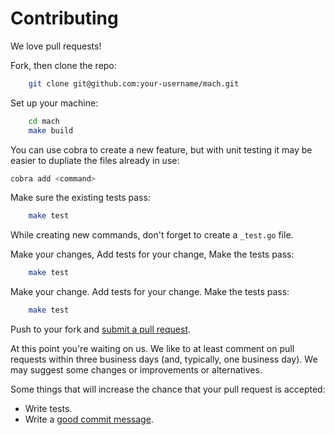 # Contributing

We love pull requests!

Fork, then clone the repo:

```bash
    git clone git@github.com:your-username/mach.git
```
Set up your machine:

```bash   
    cd mach
    make build
```

You can use cobra to create a new feature, but with unit testing it may be easier to dupliate the files already in use:

```bash
cobra add <command>
```

Make sure the existing tests pass:

```bash
    make test
```

While creating new commands, don't forget to create a `_test.go` file.

Make your changes, Add tests for your change, Make the tests pass:

```bash
    make test
```

Make your change. Add tests for your change. Make the tests pass:

```bash
    make test
```

Push to your fork and [submit a pull request][pr].

[pr]: https://github.com/superterran/mach/compare/

At this point you're waiting on us. We like to at least comment on pull requests
within three business days (and, typically, one business day). We may suggest
some changes or improvements or alternatives.

Some things that will increase the chance that your pull request is accepted:

* Write tests.
* Write a [good commit message][commit].

[commit]: http://tbaggery.com/2008/04/19/a-note-about-git-commit-messages.html

